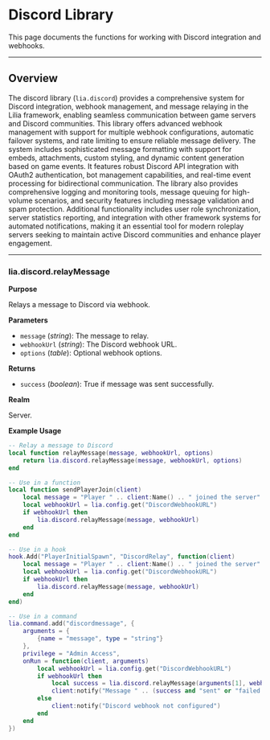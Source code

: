 # Discord Library

This page documents the functions for working with Discord integration and webhooks.

---

## Overview

The discord library (`lia.discord`) provides a comprehensive system for Discord integration, webhook management, and message relaying in the Lilia framework, enabling seamless communication between game servers and Discord communities. This library offers advanced webhook management with support for multiple webhook configurations, automatic failover systems, and rate limiting to ensure reliable message delivery. The system includes sophisticated message formatting with support for embeds, attachments, custom styling, and dynamic content generation based on game events. It features robust Discord API integration with OAuth2 authentication, bot management capabilities, and real-time event processing for bidirectional communication. The library also provides comprehensive logging and monitoring tools, message queuing for high-volume scenarios, and security features including message validation and spam protection. Additional functionality includes user role synchronization, server statistics reporting, and integration with other framework systems for automated notifications, making it an essential tool for modern roleplay servers seeking to maintain active Discord communities and enhance player engagement.

---

### lia.discord.relayMessage

**Purpose**

Relays a message to Discord via webhook.

**Parameters**

* `message` (*string*): The message to relay.
* `webhookUrl` (*string*): The Discord webhook URL.
* `options` (*table*): Optional webhook options.

**Returns**

* `success` (*boolean*): True if message was sent successfully.

**Realm**

Server.

**Example Usage**

```lua
-- Relay a message to Discord
local function relayMessage(message, webhookUrl, options)
    return lia.discord.relayMessage(message, webhookUrl, options)
end

-- Use in a function
local function sendPlayerJoin(client)
    local message = "Player " .. client:Name() .. " joined the server"
    local webhookUrl = lia.config.get("DiscordWebhookURL")
    if webhookUrl then
        lia.discord.relayMessage(message, webhookUrl)
    end
end

-- Use in a hook
hook.Add("PlayerInitialSpawn", "DiscordRelay", function(client)
    local message = "Player " .. client:Name() .. " joined the server"
    local webhookUrl = lia.config.get("DiscordWebhookURL")
    if webhookUrl then
        lia.discord.relayMessage(message, webhookUrl)
    end
end)

-- Use in a command
lia.command.add("discordmessage", {
    arguments = {
        {name = "message", type = "string"}
    },
    privilege = "Admin Access",
    onRun = function(client, arguments)
        local webhookUrl = lia.config.get("DiscordWebhookURL")
        if webhookUrl then
            local success = lia.discord.relayMessage(arguments[1], webhookUrl)
            client:notify("Message " .. (success and "sent" or "failed to send"))
        else
            client:notify("Discord webhook not configured")
        end
    end
})
```